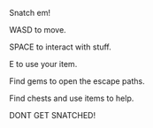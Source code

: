 S n a t c h   e m !
 

WASD to move.

SPACE to interact with stuff.

E to use your item.


Find gems to open the escape paths.


Find chests and use items to help.


DONT GET SNATCHED!
